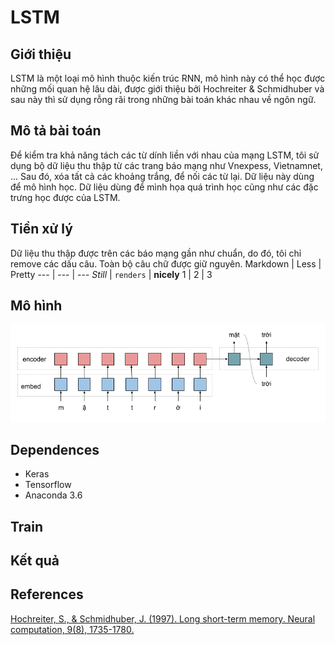 # LSTM
## Giới thiệu
LSTM là một loại mô hình thuộc kiến trúc RNN, mô hình này có thể học được những mối quan hệ lâu dài, được giới thiệu bởi  Hochreiter & Schmidhuber và sau này thì sử dụng rỗng rãi trong những bài toán khác nhau về ngôn ngữ.
## Mô tả bài toán
Để kiểm tra khả năng tách các từ dính liền với nhau của mạng LSTM, tôi sử dụng bộ dữ liệu thu thập từ các trang báo mạng như Vnexpess, Vietnamnet, ... Sau đó, xóa tất cả các khoảng trắng, để nối các từ lại. Dữ liệu này dùng để mô hình học. Dữ liệu dùng để mình họa quá trình học cũng như các đặc trưng học được của LSTM. 
## Tiền xử lý
Dữ liệu thu thập được trên các báo mạng gần như chuẩn, do đó, tôi chỉ remove các dấu câu. Toàn bộ câu chữ được giữ nguyên.
Markdown | Less | Pretty
--- | --- | ---
*Still* | `renders` | **nicely**
1 | 2 | 3
## Mô hình
![model](pics/word_seperate_lstm.png)
## Dependences
- Keras
- Tensorflow
- Anaconda 3.6
## Train
## Kết quả
## References
[Hochreiter, S., & Schmidhuber, J. (1997). Long short-term memory. Neural computation, 9(8), 1735-1780.](http://deeplearning.cs.cmu.edu/pdfs/Hochreiter97_lstm.pdf)

